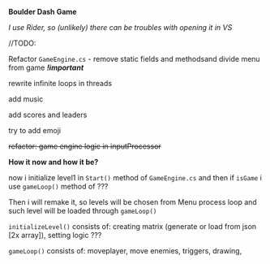 ﻿**Boulder Dash Game**

_I use Rider, so (unlikely) there can be troubles with opening it in VS_

//TODO: 

Refactor `GameEngine.cs` - remove static fields and methodsand divide menu from game _**!important**_ 

rewrite infinite loops in threads

add music

add scores and leaders

try to add emoji

~~refactor: game engine logic in inputProcessor~~

**How it now and how it be?**

now i initialize level1 in `Start()` method of `GameEngine.cs` and
then if `isGame` i use `gameLoop()` method of ???

Then i will remake it, so levels will be chosen from Menu process loop
and such level will be loaded through `gameLoop()`

`initializeLevel()` consists of:
creating matrix (generate or load from json [2x array]), setting logic ???

`gameLoop()` consists of: 
moveplayer, move enemies, triggers, drawing, 
